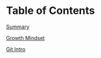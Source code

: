 # Table of Contents
  [Summary](README1.md)
  
  [Growth Mindset](README_g.md)
  
  [Git Intro](README_3.md)
  
